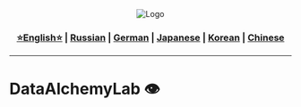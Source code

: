 <div align="center">
  <img src="https://github.com/Solrikk/DataAlchemyLab/blob/main/assets/images/techny-machine-vision-icon.png" alt="Logo" />
</div>

<div align="center">
  <h3>
    <a href="https://github.com/Solrikk/DataAlchemyLab/blob/main/README.md">⭐English⭐</a> |
    <a href="https://github.com/Solrikk/DataAlchemyLab/blob/main/README_RU.md">Russian</a> |
    <a href="https://github.com/Solrikk/DataAlchemyLab/blob/main/README_GE.md">German</a> |
    <a href="https://github.com/Solrikk/DataAlchemyLab/blob/main/README_JP.md">Japanese</a> |
    <a href="README_KR.md">Korean</a> |
    <a href="README_CN.md">Chinese</a>
  </h3>
</div>

-----------------

# DataAlchemyLab 👁
